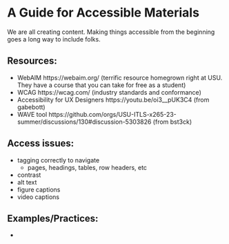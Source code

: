 <h1>A Guide for Accessible Materials</h1>
We are all creating content.  Making things accessible from the beginning goes a long way to include folks. 

<h2>Resources:</h2>
<ul>
  <li>WebAIM https://webaim.org/ (terrific resource homegrown right at USU. They have a course that you can take for free as a student)</li>
  <li>WCAG https://wcag.com/ (industry standards and conformance)</li>
  <li>Accessibility for UX Designers https://youtu.be/oi3__pUK3C4 (from gabebott)</li>
  <li>WAVE tool https://github.com/orgs/USU-ITLS-x265-23-summer/discussions/130#discussion-5303826 (from 
bst3ck)</li>
  </ul>

<h2>Access issues:</h2>
<ul>
<li>tagging correctly to navigate
  <ul> <li>pages, headings, tables, row headers, etc</li></ul>
<li>contrast</li>
<li>alt text</li>
<li>figure captions</li>
<li>video captions</li>
  </ul>
  
<h2>Examples/Practices:</h2>
<ul>
<li></li>
  </ul>
